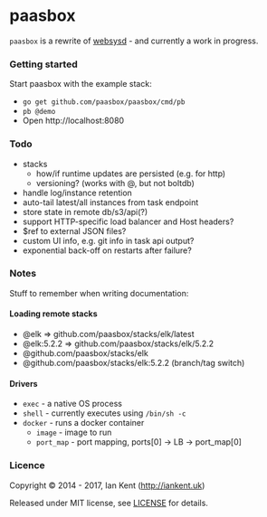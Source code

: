 paasbox
========

`paasbox` is a rewrite of [websysd](https://github.com/websysd/websysd) - and currently a work in progress.

### Getting started

Start paasbox with the example stack:

- `go get github.com/paasbox/paasbox/cmd/pb`
- `pb @demo`
- Open http://localhost:8080

### Todo

- stacks
  - how/if runtime updates are persisted (e.g. for http)
  - versioning? (works with @, but not boltdb)
- handle log/instance retention
- auto-tail latest/all instances from task endpoint
- store state in remote db/s3/api(?)
- support HTTP-specific load balancer and Host headers?
- $ref to external JSON files?
- custom UI info, e.g. git info in task api output?
- exponential back-off on restarts after failure?

### Notes

Stuff to remember when writing documentation:

#### Loading remote stacks

- @elk => github.com/paasbox/stacks/elk/latest
- @elk:5.2.2 => github.com/paasbox/stacks/elk/5.2.2
- @github.com/paasbox/stacks/elk
- @github.com/paasbox/stacks/elk:5.2.2 (branch/tag switch)

#### Drivers

- `exec` - a native OS process
- `shell` - currently executes using `/bin/sh -c`
- `docker` - runs a docker container
  - `image` - image to run
  - `port_map` - port mapping, ports[0] -> LB -> port_map[0]

### Licence

Copyright ©‎ 2014 - 2017, Ian Kent (http://iankent.uk)

Released under MIT license, see [LICENSE](LICENSE.md) for details.
